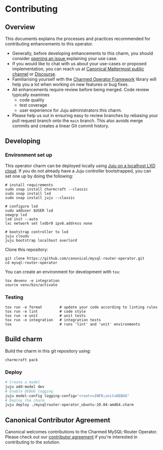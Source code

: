 # Contributing

## Overview

This documents explains the processes and practices recommended for contributing enhancements to
this operator.

- Generally, before developing enhancements to this charm, you should consider
  [opening an issue
  ](https://github.com/canonical/mysql-router-operator/issues) explaining
  your use case.
- If you would like to chat with us about your use-cases or proposed
  implementation, you can reach us at [Canonical Mattermost public
  channel](https://chat.charmhub.io/charmhub/channels/charm-dev) or
  [Discourse](https://discourse.charmhub.io/).
- Familiarising yourself with the [Charmed Operator
  Framework](https://juju.is/docs/sdk) library will help you a lot when working
  on new features or bug fixes.
- All enhancements require review before being merged. Code review typically
  examines
  - code quality
  - test coverage
  - user experience for Juju administrators this charm.
- Please help us out in ensuring easy to review branches by rebasing your pull
  request branch onto the `main` branch. This also avoids merge commits and
  creates a linear Git commit history.

## Developing

### Environment set up

This operator charm can be deployed locally using [Juju on a localhost LXD
cloud](https://juju.is/docs/olm/lxd). If you do not already have a Juju
controller bootstrapped, you can set one up by doing the following:

```
# install requirements
sudo snap install charmcraft --classic
sudo snap install lxd
sudo snap install juju --classic

# configure lxd
sudo adduser $USER lxd
newgrp lxd
lxd init --auto
lxc network set lxdbr0 ipv6.address none

# bootstrap controller to lxd
juju clouds
juju bootstrap localhost overlord
```

Clone this repository:
```shell
git clone https://github.com/canonical/mysql-router-operator.git
cd mysql-router-operator
```

You can create an environment for development with `tox`:

```shell
tox devenv -e integration
source venv/bin/activate
```

### Testing

```shell
tox run -e format        # update your code according to linting rules
tox run -e lint          # code style
tox run -e unit          # unit tests
tox run -e integration   # integration tests
tox                      # runs 'lint' and 'unit' environments
```

## Build charm

Build the charm in this git repository using:

```shell
charmcraft pack
```

### Deploy

```bash
# Create a model
juju add-model dev
# Enable DEBUG logging
juju model-config logging-config="<root>=INFO;unit=DEBUG"
# Deploy the charm
juju deploy ./mysqlrouter-operator_ubuntu-20.04-amd64.charm
```

## Canonical Contributor Agreement

Canonical welcomes contributions to the Charmed MySQL-Router Operator. Please
check out our [contributor agreement](https://ubuntu.com/legal/contributors) if
you're interested in contributing to the solution.
